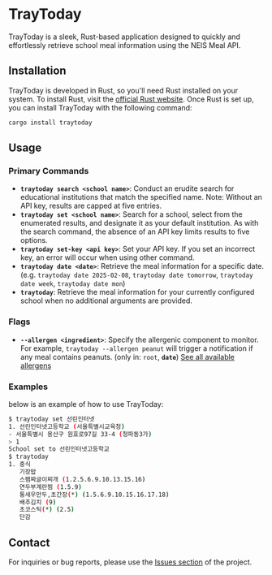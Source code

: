 # TrayToday
TrayToday is a sleek, Rust-based application designed to quickly and effortlessly retrieve school meal information using the NEIS Meal API.

## Installation
TrayToday is developed in Rust, so you'll need Rust installed on your system. To install Rust, visit the [official Rust website](https://www.rust-lang.org/tools/install). Once Rust is set up, you can install TrayToday with the following command:
```bash  
cargo install traytoday  
```  

## Usage
### Primary Commands
- **`traytoday search <school name>`**: Conduct an erudite search for educational institutions that match the specified name. Note: Without an API key, results are capped at five entries.
- **`traytoday set <school name>`**: Search for a school, select from the enumerated results, and designate it as your default institution. As with the search command, the absence of an API key limits results to five options.
- **`traytoday set-key <api key>`**: Set your API key. If you set an incorrect key, an error will occur when using other command.
- **`traytoday date <date>`**: Retrieve the meal information for a specific date. (e.g. `traytoday date 2025-02-08`, `traytoday date tomorrow`, `traytoday date week`, `traytoday date mon`)
- **`traytoday`**: Retrieve the meal information for your currently configured school when no additional arguments are provided.

### Flags
- **`--allergen <ingredient>`**: Specify the allergenic component to monitor. For example, `traytoday --allergen peanut` will trigger a notification if any meal contains peanuts. (only in: `root`, **`date`**) [See all available allergens](doc/reference/allergens.md)

### Examples
below is an example of how to use TrayToday:
```bash
$ traytoday set 선린인터넷
1. 선린인터넷고등학교 (서울특별시교육청)
- 서울특별시 용산구 원효로97길 33-4 (청파동3가)
> 1
School set to 선린인터넷고등학교
$ traytoday
1. 중식
   기장밥
   스팸짜글이찌개 (1.2.5.6.9.10.13.15.16)
   연두부계란찜 (1.5.9)
   통새우만두,초간장(*) (1.5.6.9.10.15.16.17.18)
   배추김치 (9)
   초코스틱(*) (2.5)
   단감
```

## Contact
For inquiries or bug reports, please use the [Issues section](https://github.com/urdekcah/traytoday/issues) of the project.